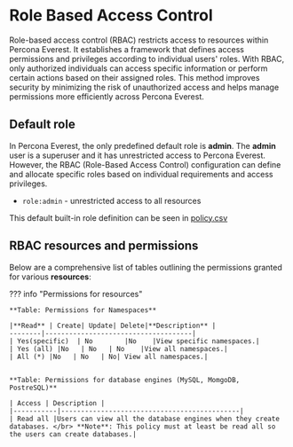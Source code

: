 # Role Based Access Control

Role-based access control (RBAC) restricts access to resources within Percona Everest. It establishes a framework that defines access permissions and privileges according to individual users' roles. With RBAC, only authorized individuals can access specific information or perform certain actions based on their assigned roles. This method improves security by minimizing the risk of unauthorized access and helps manage permissions more efficiently across Percona Everest.


## Default role

In Percona Everest, the only predefined default role is **admin**. The **admin** user is a superuser and it has unrestricted access to Percona Everest. However, the RBAC (Role-Based Access Control) configuration can define and allocate specific roles based on individual requirements and access privileges.

- `role:admin` - unrestricted access to all resources

This default built-in role definition can be seen in [policy.csv]()


## RBAC resources and permissions


Below are a comprehensive list of tables outlining the permissions granted for various **resources**:

??? info "Permissions for resources"

    **Table: Permissions for Namespaces**
 
    |**Read** | Create| Update| Delete|**Description** |
    --------|-------------------------------------|
    | Yes(specific)  | No        |No    |View specific namespaces.|
    | Yes (all) |No   | No   | No    |View all namespaces.|
    | All (*) |No   | No   | No| View all namespaces.|


    **Table: Permissions for database engines (MySQL, MomgoDB, PostreSQL)**

    | Access | Description |
    |-----------|---------------------------------------------|
    | Read all |Users can view all the database engines when they create databases. </br> **Note**: This policy must at least be read all so the users can create databases.|





